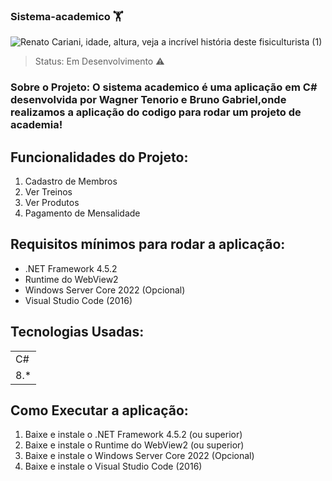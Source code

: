 ### Sistema-academico 🏋
![Renato Cariani, idade, altura, veja a incrível história deste fisiculturista (1)](https://github.com/WagnerNascimentu/Sistema-academico/assets/107221721/b22d6fe9-c4fc-436f-a30b-f5811515a2c7)


> Status: Em Desenvolvimento ⚠️

### Sobre o Projeto: O sistema academico é uma aplicação em C# desenvolvida por Wagner Tenorio e Bruno Gabriel,onde realizamos a aplicação do codigo para rodar um projeto de academia!

## Funcionalidades do Projeto:
1) Cadastro de Membros
2) Ver Treinos
3) Ver Produtos
4) Pagamento de Mensalidade

## Requisitos mínimos para rodar a aplicação:

+ .NET Framework 4.5.2
+ Runtime do WebView2
+ Windows Server Core 2022 (Opcional)
+ Visual Studio Code (2016)

## Tecnologias Usadas:
<table>
  <tr>
   <td>C#</td>
  </tr>
  <tr>
  <td>8.*</td>
  </tr>
</table>

## Como Executar a aplicação:
1) Baixe e instale o .NET Framework 4.5.2 (ou superior)
2) Baixe e instale o Runtime do WebView2 (ou superior)
3) Baixe e instale o Windows Server Core 2022 (Opcional)
4) Baixe e instale o Visual Studio Code (2016)



  
